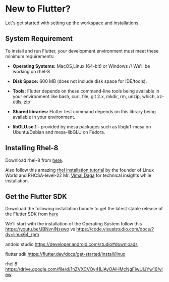 # New to Flutter?
Let's get started with setting up the workspace and installations.

## System Requirement
To install and run Flutter, your development environment must meet these minimum requirements:

* **Operating Systems:** MacOS,Linux (64-bit) or Windows // We'll be working on rhel-8

* **Disk Space:** 600 MB (does not include disk space for IDE/tools).

* **Tools:** Flutter depends on these command-line tools being available in your environment like bash, curl, 
file, git 2.x, mkdir, rm, unzip, which, xz-utils, zip

* **Shared libraries:** Flutter test command depends on this library being available in your environment.

* **libGLU.so.1 -** provided by mesa packages such as libglu1-mesa on Ubuntu/Debian and mesa-libGLU on Fedora.

## Installing Rhel-8
Download rhel-8 from [here](https://drive.google.com/file/d/1nZVXCVOy41LjAyOAiHMcNgFIwUlJYw16/view).

Also follow this amazing [rhel installation tutorial](https://youtu.be/JBNvnINsswo) by the founder of Linux World and RHCSA-level-22 Mr. [Vimal Daga](https://in.linkedin.com/in/vimaldaga) for technical insights while installation.

## Get the Flutter SDK
Download the following installation bundle to get the latest stable release of the Flutter SDK from [here](https://flutter.dev/docs/get-started/install/linux)


We'll start with the installation of the Operating System 
follow this https://youtu.be/JBNvnINsswo
vs https://code.visualstudio.com/docs/?dv=linux64_rpm

andoid studio https://developer.android.com/studio#downloads

flutter sdk https://flutter.dev/docs/get-started/install/linux

rhel 8 https://drive.google.com/file/d/1nZVXCVOy41LjAyOAiHMcNgFIwUlJYw16/view
